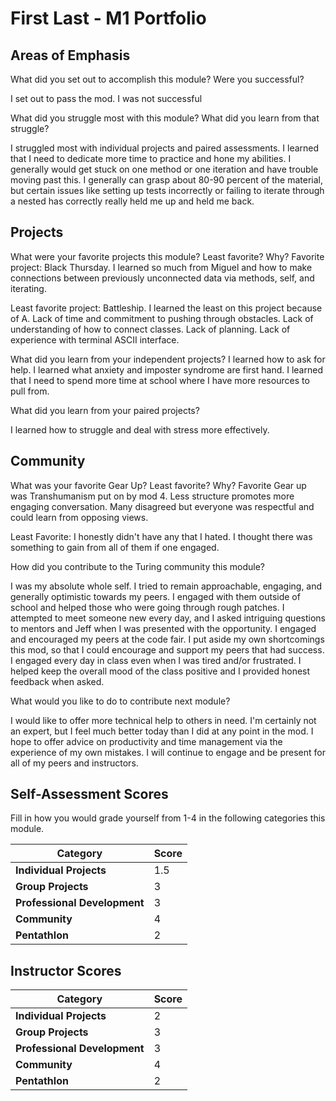 # First Last - M1 Portfolio

## Areas of Emphasis

What did you set out to accomplish this module? Were you successful?

I set out to pass the mod. I was not successful

What did you struggle most with this module? What did you learn from that struggle?

I struggled most with individual projects and paired assessments. I learned that I need to dedicate more time to practice and hone my abilities. I generally would get stuck on one method or one iteration and have trouble moving past this. I generally can grasp about 80-90 percent of the material, but certain issues like setting up tests incorrectly or failing to iterate through a nested has correctly really held me up and held me back.

## Projects

What were your favorite projects this module? Least favorite? Why?
Favorite project: Black Thursday. I learned so much from Miguel and how to make connections between previously unconnected data via methods, self, and iterating.

Least favorite project: Battleship. I learned the least on this project because of A. Lack of time and commitment to pushing through obstacles. Lack of understanding of how to connect classes. Lack of planning. Lack of experience with terminal ASCII interface.

What did you learn from your independent projects?
I learned how to ask for help. I learned what anxiety and imposter syndrome are first hand. I learned that I need to spend more time at school where I have more resources to pull from.

What did you learn from your paired projects?

I learned how to struggle and deal with stress more effectively.

## Community

What was your favorite Gear Up? Least favorite? Why?
Favorite Gear up was Transhumanism put on by mod 4. Less structure promotes more engaging conversation. Many disagreed but everyone was respectful and could learn from opposing views.

Least Favorite: I honestly didn't have any that I hated. I thought there was something to gain from all of them if one engaged.

How did you contribute to the Turing community this module?

I was my absolute whole self. I tried to remain approachable, engaging, and generally optimistic towards my peers. I engaged with them outside of school and helped those who were going through rough patches. I attempted to meet someone new every day, and I asked intriguing questions to mentors and Jeff when I was presented with the opportunity. I engaged and encouraged my peers at the code fair. I put aside my own shortcomings this mod, so that I could encourage and support my peers that had success. I engaged every day in class even when I was tired and/or frustrated. I helped keep the overall mood of the class positive and I provided honest feedback when asked.

What would you like to do to contribute next module?

I would like to offer more technical help to others in need. I'm certainly not an expert, but I feel much better today than I did at any point in the mod. I hope to offer advice on productivity and time management via the experience of my own mistakes. I will continue to engage and be present for all of my peers and instructors. 

## Self-Assessment Scores

Fill in how you would grade yourself from 1-4 in the following categories this module.

| Category                     | Score |
| -----------------------------| ----- |
| **Individual Projects**      |   1.5 |
| **Group Projects**           |   3   |
| **Professional Development** |   3   |
| **Community**                |   4   |
| **Pentathlon**               |   2   |

## Instructor Scores  

| Category                     | Score |
| -----------------------------| ----- |
| **Individual Projects**      |   2 |
| **Group Projects**           |   3   |
| **Professional Development** |   3   |
| **Community**                |   4   |
| **Pentathlon**               |   2   |
